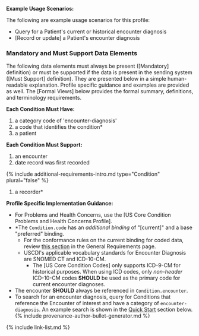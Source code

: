 
**Example Usage Scenarios:**

The following are example usage scenarios for this profile:

-   Query for a Patient's current or historical encounter diagnosis
-   [Record or update] a Patient's encounter diagnosis

### Mandatory and Must Support Data Elements

The following data elements must always be present ([Mandatory] definition) or must be supported if the data is present in the sending system ([Must Support] definition). They are presented below in a simple human-readable explanation. Profile specific guidance and examples are provided as well. The [Formal Views] below provides the formal summary, definitions, and terminology requirements.  

**Each Condition Must Have:**

1. a category code of 'encounter-diagnosis'
2. a code that identifies the condition*
3. a patient

**Each Condition Must Support:**

1. an encounter
2. <span class="bg-success" markdown="1">date record was first recorded</span><!-- new-content -->

<div class="bg-success" markdown="1">

{% include additional-requirements-intro.md type="Condition" plural="false" %}

1. a recorder*

</div><!-- new-content -->

**Profile Specific Implementation Guidance:**

* For Problems and Health Concerns, use the [US Core Condition Problems and Health Concerns Profile].
* \*The `Condition.code` has an *additional binding* of "[current]" and a base "preferred" binding.
  - For the conformance rules on the current binding for coded data, review [this section](general-requirements.html#current-binding-for-coded-elements) in the General Requirements page.
  - USCDI's applicable vocabulary standards for Encounter Diagnosis are SNOMED CT and ICD-10-CM.
    - The [US Core Condition Codes] only supports ICD-9-CM for historical purposes. <span class="bg-success" markdown="1">When using ICD codes, only *non-header* ICD-10-CM codes **SHOULD** be used as the primary code for current encounter diagnoses.</span><!-- new-content -->
* The encounter **SHOULD** always be referenced in `Condition.encounter`.
* To search for an encounter diagnosis, query for Conditions that reference the Encounter of interest and have a category of `encounter-diagnosis`. An example search is shown in the [Quick Start](#search) section below.
{% include provenance-author-bullet-generator.md %}

{% include link-list.md %}
